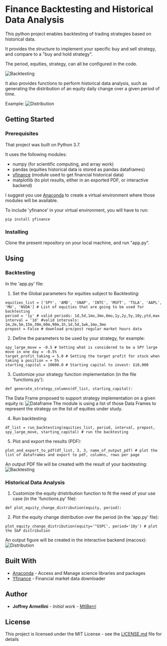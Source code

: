# Finance Backtesting and Historical Data Analysis

This python project enables backtesting of trading strategies based on historical data.

It provides the structure to implement your specific buy and sell strategy, and compare to a "buy and hold strategy". 

The period, equities, strategy, can all be configured in the code.

![Backtesting](https://mtlberriawsbucket.s3.us-east-2.amazonaws.com/Backtesting_Example.png)

It also provides functions to perform historical data analysis, such as generating the distribution of an equity daily change over a given period of time.

Example:
![Distribution](https://mtlberriawsbucket.s3.us-east-2.amazonaws.com/SP500_Probability_Density_10y_vs_corona_period.png)


## Getting Started



### Prerequisites

That project was built on Python 3.7.

It uses the following modules:
* numpy       (for scientific computing, and array work)
* pandas      (equities historical data is stored as pandas dataframes)
* [yfinance](https://pypi.org/project/yfinance/)    (module used to get financial historical data)
* matplotlib  (to plot results, either in an exported PDF, or interactive backend)

I suggest you use [Anaconda](https://www.anaconda.com/) to create a virtual environment where those modules will be available.

To include 'yfinance' in your virtual environment, you will have to run:
```
pip install yfinance
```

### Installing

Clone the present repository on your local machine, and run "app.py".



## Using



### Backtesting

In the 'app.py' file:

1. Set the Global parameters for equities subject to Backtesting:
```
equities_list = ['SPY', 'AMD', 'SNAP', 'INTC', 'MSFT', 'TSLA', 'AAPL', 'MU', 'NVDA'] # List of equities that are going to be used for backtesting
period = '1y' # valid periods: 1d,5d,1mo,3mo,6mo,1y,2y,5y,10y,ytd,max
interval = '1d' #valid intervals: 1m,2m,5m,15m,30m,60m,90m,1h,1d,5d,1wk,1mo,3mo
prepost = False # download pre/post regular market hours data
```

2. Define the parameters to be used by your strategy, for example:
```
spy_large_move = -0.5 # Setting what is considered to be a SPY large move in one day = -0.5%
target_profit_taking = 5.0 # Setting the target profit for stock when taking a position = + 5%
starting_capital = 10000.0 # Starting capital to invest: $10,000
```

3. Customize your strategy function implementation (in the file 'functions.py'):
```
def generate_strategy_columns(df_list, starting_capital):
```
The Data Frame proposed to support strategy implementation on a given equity is:
![Dataframe](https://mtlberriawsbucket.s3.us-east-2.amazonaws.com/Equity_DataFrame_Backtesting.png)
The module is using a list of those Data Frames to represent the strategy on the list of equities under study.

4. Run backtesting:
```
df_list = run_backtesting(equities_list, period, interval, prepost, spy_large_move, starting_capital) # run the backtesting
```

5. Plot and export the results (PDF):
```
plot_and_export_to_pdf(df_list, 3, 3, name_of_output_pdf) # plot the list of dataframes and export to pdf, columns, rows per page
```

An output PDF file will be created with the result of your backtesting:
![Backtesting](https://mtlberriawsbucket.s3.us-east-2.amazonaws.com/Backtesting_Example.png)



### Historical Data Analysis

1. Customize the equity dristribution function to fit the need of your use case (in the 'functions.py' file):
```
def plot_equity_change_distribution(equity, period):
```

2. Plot the equity change distribution over the period (in the 'app.py' file):
```
plot_equity_change_distribution(equity='^GSPC', period='10y') # plot the S&P distribution
```

An output figure will be created in the interactive backend (macosx):
![Distribution](https://mtlberriawsbucket.s3.us-east-2.amazonaws.com/SP500_Probability_Density_10y_vs_corona_period.png)





## Built With

* [Anaconda](https://www.anaconda.com/) - Access and Manage science libraries and packages
* [Yfinance](https://pypi.org/project/yfinance/) - Financial market data downloader

## Author

* **Joffrey Armellini** - *Initial work* - [MtlBerri](https://github.com/mtlberri)

## License

This project is licensed under the MIT License - see the [LICENSE.md](LICENSE.md) file for details
